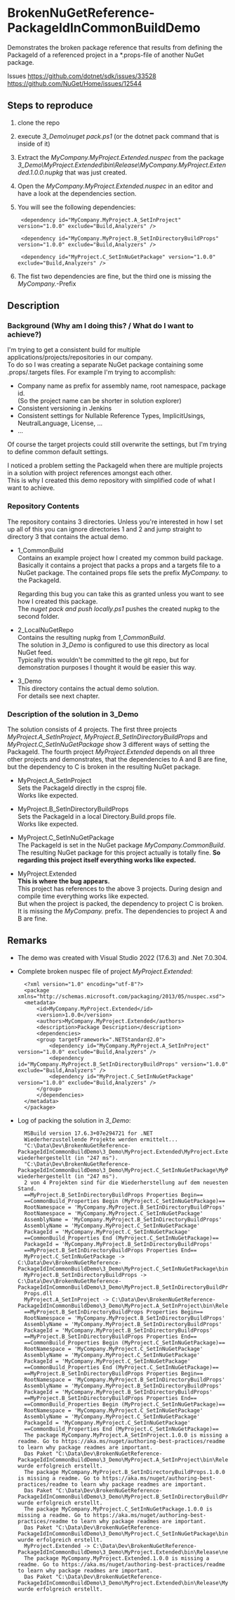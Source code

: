# BrokenNuGetReference-PackageIdInCommonBuildDemo
Demonstrates the broken package reference that results from defining the PackageId of a referenced project in a *.props-file of another NuGet package.

Issues
https://github.com/dotnet/sdk/issues/33528
https://github.com/NuGet/Home/issues/12544

## Steps to reproduce
1. clone the repo
2. execute _3_Demo\nuget pack.ps1_ (or the dotnet pack command that is inside of it)
3. Extract the _MyCompany.MyProject.Extended.nuspec_ from the package _3_Demo\MyProject.Extended\bin\Release\MyCompany.MyProject.Extended.1.0.0.nupkg_ that was just created.
4. Open the _MyCompany.MyProject.Extended.nuspec_ in an editor and have a look at the dependencies section.
5. You will see the following dependencies:

        <dependency id="MyCompany.MyProject.A_SetInProject" version="1.0.0" exclude="Build,Analyzers" />

        <dependency id="MyCompany.MyProject.B_SetInDirectoryBuildProps" version="1.0.0" exclude="Build,Analyzers" />

        <dependency id="MyProject.C_SetInNuGetPackage" version="1.0.0" exclude="Build,Analyzers" />
6. The fist two dependencies are fine, but the third one is missing the _MyCompany._-Prefix

## Description
### Background (Why am I doing this? / What do I want to achieve?)
I'm trying to get a consistent build for multiple applications/projects/repositories in our company.  
To do so I was creating a separate NuGet package containing some .props/.targets files. For example I'm trying to accomplish:
- Company name as prefix for assembly name, root namespace, package id.  
(So the project name can be shorter in solution explorer)
- Consistent versioning in Jenkins
- Consistent settings for Nullable Reference Types, ImplicitUsings, NeutralLanguage, License, ...
- ...

Of course the target projects could still overwrite the settings, but I'm trying to define common default settings.

I noticed a problem setting the PackageId when there are multiple projects in a solution with project references amongst each other.  
This is why I created this demo repository with simplified code of what I want to achieve.

### Repository Contents
The repository contains 3 directories. Unless you're interested in how I set up all of this you can ignore directories 1 and 2 and jump straight to directory 3 that contains the actual demo.

- 1_CommonBuild  
  Contains an example project how I created my common build package.  
  Basically it contains a project that packs a props and a targets file to a NuGet package. The contained props file sets the prefix _MyCompany._ to the PackageId.

  Regarding this bug you can take this as granted unless you want to see how I created this package.  
  The _nuget pack and push locally.ps1_ pushes the created nupkg to the second folder.

- 2_LocalNuGetRepo  
  Contains the resulting nupkg from _1_CommonBuild_.  
  The solution in _3_Demo_ is configured to use this directory as local NuGet feed.  
  Typically this wouldn't be committed to the git repo, but for demonstration purposes I thought it would be easier this way.

- 3_Demo  
  This directory contains the actual demo solution.  
  For details see next chapter.

### Description of the solution in 3_Demo
The solution consists of 4 projects. The first three projects _MyProject.A_SetInProject_, _MyProject.B_SetInDirectoryBuildProps_ and _MyProject.C_SetInNuGetPackage_ show 3 different ways of setting the PackageId. The fourth project _MyProject.Extended_ depends on all three other projects and demonstrates, that the dependencies to A and B are fine, but the dependency to C is broken in the resulting NuGet package.

- MyProject.A_SetInProject  
  Sets the PackageId directly in the csproj file.  
  Works like expected.

- MyProject.B_SetInDirectoryBuildProps  
  Sets the PackageId in a local Directory.Build.props file.  
  Works like expected.

- MyProject.C_SetInNuGetPackage  
  The PackageId is set in the NuGet package _MyCompany.CommonBuild_.  
  The resulting NuGet package for this project actually is totally fine. **So regarding this project itself everything works like expected.**

- MyProject.Extended  
  **This is where the bug appears.**  
  This project has references to the above 3 projects. During design and compile time everything works like expected.  
  But when the project is packed, the dependency to project C is broken. It is missing the _MyCompany._ prefix. The dependencies to project A and B are fine.

## Remarks
- The demo was created with Visual Studio 2022 (17.6.3) and .Net 7.0.304.

- Complete broken nuspec file of project _MyProject.Extended_:

        <?xml version="1.0" encoding="utf-8"?>
        <package xmlns="http://schemas.microsoft.com/packaging/2013/05/nuspec.xsd">
        <metadata>
            <id>MyCompany.MyProject.Extended</id>
            <version>1.0.0</version>
            <authors>MyCompany.MyProject.Extended</authors>
            <description>Package Description</description>
            <dependencies>
            <group targetFramework=".NETStandard2.0">
                <dependency id="MyCompany.MyProject.A_SetInProject" version="1.0.0" exclude="Build,Analyzers" />
                <dependency id="MyCompany.MyProject.B_SetInDirectoryBuildProps" version="1.0.0" exclude="Build,Analyzers" />
                <dependency id="MyProject.C_SetInNuGetPackage" version="1.0.0" exclude="Build,Analyzers" />
            </group>
            </dependencies>
        </metadata>
        </package>

- Log of packing the solution in _3_Demo_:

        MSBuild version 17.6.3+07e294721 for .NET
        Wiederherzustellende Projekte werden ermittelt...
        "C:\Data\Dev\BrokenNuGetReference-PackageIdInCommonBuildDemo\3_Demo\MyProject.Extended\MyProject.Extended.csproj" wiederhergestellt (in "247 ms").
        "C:\Data\Dev\BrokenNuGetReference-PackageIdInCommonBuildDemo\3_Demo\MyProject.C_SetInNuGetPackage\MyProject.C_SetInNuGetPackage.csproj" wiederhergestellt (in "247 ms").
        2 von 4 Projekten sind für die Wiederherstellung auf dem neuesten Stand.
        ==MyProject.B_SetInDirectoryBuildProps Properties Begin==
        ==CommonBuild_Properties Begin (MyProject.C_SetInNuGetPackage)==
        RootNamespace = 'MyCompany.MyProject.B_SetInDirectoryBuildProps'
        RootNamespace = 'MyCompany.MyProject.C_SetInNuGetPackage'
        AssemblyName = 'MyCompany.MyProject.B_SetInDirectoryBuildProps'
        AssemblyName = 'MyCompany.MyProject.C_SetInNuGetPackage'
        PackageId = 'MyCompany.MyProject.C_SetInNuGetPackage'
        ==CommonBuild_Properties End (MyProject.C_SetInNuGetPackage)==
        PackageId = 'MyCompany.MyProject.B_SetInDirectoryBuildProps'
        ==MyProject.B_SetInDirectoryBuildProps Properties End==
        MyProject.C_SetInNuGetPackage -> C:\Data\Dev\BrokenNuGetReference-PackageIdInCommonBuildDemo\3_Demo\MyProject.C_SetInNuGetPackage\bin\Release\netstandard2.0\MyCompany.MyProject.C_SetInNuGetPackage.dll
        MyProject.B_SetInDirectoryBuildProps -> C:\Data\Dev\BrokenNuGetReference-PackageIdInCommonBuildDemo\3_Demo\MyProject.B_SetInDirectoryBuildProps\bin\Release\netstandard2.0\MyCompany.MyProject.B_SetInDirectoryBuild
        Props.dll
        MyProject.A_SetInProject -> C:\Data\Dev\BrokenNuGetReference-PackageIdInCommonBuildDemo\3_Demo\MyProject.A_SetInProject\bin\Release\netstandard2.0\MyCompany.MyProject.A_SetInProject.dll
        ==MyProject.B_SetInDirectoryBuildProps Properties Begin==
        RootNamespace = 'MyCompany.MyProject.B_SetInDirectoryBuildProps'
        AssemblyName = 'MyCompany.MyProject.B_SetInDirectoryBuildProps'
        PackageId = 'MyCompany.MyProject.B_SetInDirectoryBuildProps'
        ==MyProject.B_SetInDirectoryBuildProps Properties End==
        ==CommonBuild_Properties Begin (MyProject.C_SetInNuGetPackage)==
        RootNamespace = 'MyCompany.MyProject.C_SetInNuGetPackage'
        AssemblyName = 'MyCompany.MyProject.C_SetInNuGetPackage'
        PackageId = 'MyCompany.MyProject.C_SetInNuGetPackage'
        ==CommonBuild_Properties End (MyProject.C_SetInNuGetPackage)==
        ==MyProject.B_SetInDirectoryBuildProps Properties Begin==
        RootNamespace = 'MyCompany.MyProject.B_SetInDirectoryBuildProps'
        AssemblyName = 'MyCompany.MyProject.B_SetInDirectoryBuildProps'
        PackageId = 'MyCompany.MyProject.B_SetInDirectoryBuildProps'
        ==MyProject.B_SetInDirectoryBuildProps Properties End==
        ==CommonBuild_Properties Begin (MyProject.C_SetInNuGetPackage)==
        RootNamespace = 'MyCompany.MyProject.C_SetInNuGetPackage'
        AssemblyName = 'MyCompany.MyProject.C_SetInNuGetPackage'
        PackageId = 'MyCompany.MyProject.C_SetInNuGetPackage'
        ==CommonBuild_Properties End (MyProject.C_SetInNuGetPackage)==
        The package MyCompany.MyProject.A_SetInProject.1.0.0 is missing a readme. Go to https://aka.ms/nuget/authoring-best-practices/readme to learn why package readmes are important.
        Das Paket "C:\Data\Dev\BrokenNuGetReference-PackageIdInCommonBuildDemo\3_Demo\MyProject.A_SetInProject\bin\Release\MyCompany.MyProject.A_SetInProject.1.0.0.nupkg" wurde erfolgreich erstellt.
        The package MyCompany.MyProject.B_SetInDirectoryBuildProps.1.0.0 is missing a readme. Go to https://aka.ms/nuget/authoring-best-practices/readme to learn why package readmes are important.
        Das Paket "C:\Data\Dev\BrokenNuGetReference-PackageIdInCommonBuildDemo\3_Demo\MyProject.B_SetInDirectoryBuildProps\bin\Release\MyCompany.MyProject.B_SetInDirectoryBuildProps.1.0.0.nupkg" wurde erfolgreich erstellt.
        The package MyCompany.MyProject.C_SetInNuGetPackage.1.0.0 is missing a readme. Go to https://aka.ms/nuget/authoring-best-practices/readme to learn why package readmes are important.
        Das Paket "C:\Data\Dev\BrokenNuGetReference-PackageIdInCommonBuildDemo\3_Demo\MyProject.C_SetInNuGetPackage\bin\Release\MyCompany.MyProject.C_SetInNuGetPackage.1.0.0.nupkg" wurde erfolgreich erstellt.
        MyProject.Extended -> C:\Data\Dev\BrokenNuGetReference-PackageIdInCommonBuildDemo\3_Demo\MyProject.Extended\bin\Release\netstandard2.0\MyCompany.MyProject.Extended.dll
        The package MyCompany.MyProject.Extended.1.0.0 is missing a readme. Go to https://aka.ms/nuget/authoring-best-practices/readme to learn why package readmes are important.
        Das Paket "C:\Data\Dev\BrokenNuGetReference-PackageIdInCommonBuildDemo\3_Demo\MyProject.Extended\bin\Release\MyCompany.MyProject.Extended.1.0.0.nupkg" wurde erfolgreich erstellt.

